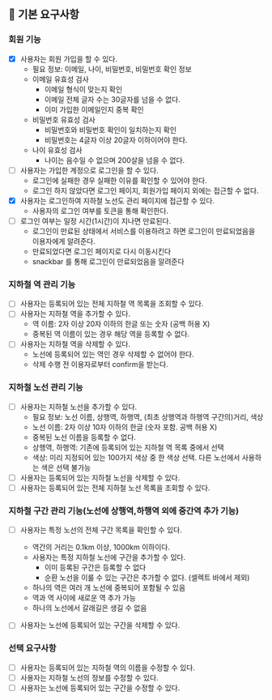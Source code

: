 ## 🌱 기본 요구사항

### 회원 기능

- [x] 사용자는 회원 가입을 할 수 있다.
  - 필요 정보: 이메일, 나이, 비밀번호, 비밀번호 확인 정보
  - 이메일 유효성 검사
    - 이메일 형식이 맞는지 확인
    - 이메일 전체 글자 수는 30글자를 넘을 수 없다.
    - 이미 가입한 이메일인지 중복 확인
  - 비밀번호 유효성 검사
    - 비밀번호와 비밀번호 확인이 일치하는지 확인
    - 비밀번호는 4글자 이상 20글자 이하이어야 한다.
  - 나이 유효성 검사
    - 나이는 음수일 수 없으며 200살을 넘을 수 없다.
- [ ] 사용자는 가입한 계정으로 로그인을 할 수 있다.
  - 로그인에 실패한 경우 실패한 이유를 확인할 수 있어야 한다.
  - 로그인 하지 않았다면 로그인 페이지, 회원가입 페이지 외에는 접근할 수 없다.
- [x] 사용자는 로그인하여 지하철 노선도 관리 페이지에 접근할 수 있다.
  - 사용자의 로그인 여부를 토큰을 통해 확인한다.
- [ ] 로그인 여부는 일정 시간(1시간)이 지나면 만료된다.
  - 로그인이 만료된 상태에서 서비스를 이용하려고 하면 로그인이 만료되었음을 이용자에게 알려준다.
  - 만료되었다면 로그인 페이지로 다시 이동시킨다
  - snackbar 를 통해 로그인이 만료되었음을 알려준다

### 지하철 역 관리 기능

- [ ] 사용자는 등록되어 있는 전체 지하철 역 목록을 조회할 수 있다.
- [ ] 사용자는 지하철 역을 추가할 수 있다.
  - 역 이름: 2자 이상 20자 이하의 한글 또는 숫자 (공백 허용 X)
  - 중복된 역 이름이 있는 경우 해당 역을 등록할 수 없다.
- [ ] 사용자는 지하철 역을 삭제할 수 있다.
  - 노선에 등록되어 있는 역인 경우 삭제할 수 없어야 한다.
  - 삭제 수행 전 이용자로부터 confirm을 받는다.

### 지하철 노선 관리 기능

- [ ] 사용자는 지하철 노선을 추가할 수 있다.
  - 필요 정보: 노선 이름, 상행역, 하행역, (최초 상행역과 하행역 구간의)거리, 색상
  - 노선 이름: 2자 이상 10자 이하의 한글 (숫자 포함. 공백 허용 X)
  - 중복된 노선 이름을 등록할 수 없다.
  - 상행역, 하행역: 기존에 등록되어 있는 지하철 역 목록 중에서 선택
  - 색상: 미리 지정되어 있는 100가지 색상 중 한 색상 선택. 다른 노선에서 사용하는 색은 선택 불가능
- [ ] 사용자는 등록되어 있는 지하철 노선을 삭제할 수 있다.
- [ ] 사용자는 등록되어 있는 전체 지하철 노선 목록을 조회할 수 있다.

### 지하철 구간 관리 기능(노선에 상행역,하행역 외에 중간역 추가 기능)

- [ ] 사용자는 특정 노선의 전체 구간 목록을 확인할 수 있다.

  - 역간의 거리는 0.1km 이상, 1000km 이하이다.
  - 사용자는 특정 지하철 노선에 구간을 추가할 수 있다.
    - 이미 등록된 구간은 등록할 수 없다
    - 순환 노선을 이룰 수 있는 구간은 추가할 수 없다. (셀렉트 바에서 제외)
  - 하나의 역은 여러 개 노선에 중복되어 포함될 수 있음
  - 역과 역 사이에 새로운 역 추가 가능
  - 하나의 노선에서 갈래길은 생길 수 없음

- [ ] 사용자는 노선에 등록되어 있는 구간을 삭제할 수 있다.

### 선택 요구사항

- [ ] 사용자는 등록되어 있는 지하철 역의 이름을 수정할 수 있다.
- [ ] 사용자는 지하철 노선의 정보를 수정할 수 있다.
- [ ] 사용자는 노선에 등록되어 있는 구간을 수정할 수 있다.
